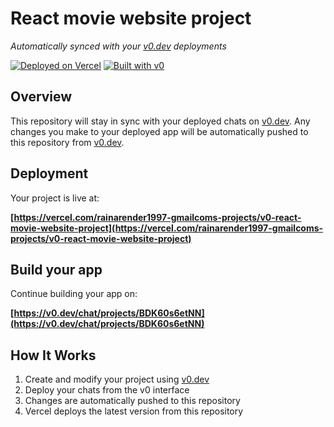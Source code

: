 # React movie website project

*Automatically synced with your [v0.dev](https://v0.dev) deployments*

[![Deployed on Vercel](https://img.shields.io/badge/Deployed%20on-Vercel-black?style=for-the-badge&logo=vercel)](https://vercel.com/rainarender1997-gmailcoms-projects/v0-react-movie-website-project)
[![Built with v0](https://img.shields.io/badge/Built%20with-v0.dev-black?style=for-the-badge)](https://v0.dev/chat/projects/BDK60s6etNN)

## Overview

This repository will stay in sync with your deployed chats on [v0.dev](https://v0.dev).
Any changes you make to your deployed app will be automatically pushed to this repository from [v0.dev](https://v0.dev).

## Deployment

Your project is live at:

**[https://vercel.com/rainarender1997-gmailcoms-projects/v0-react-movie-website-project](https://vercel.com/rainarender1997-gmailcoms-projects/v0-react-movie-website-project)**

## Build your app

Continue building your app on:

**[https://v0.dev/chat/projects/BDK60s6etNN](https://v0.dev/chat/projects/BDK60s6etNN)**

## How It Works

1. Create and modify your project using [v0.dev](https://v0.dev)
2. Deploy your chats from the v0 interface
3. Changes are automatically pushed to this repository
4. Vercel deploys the latest version from this repository
